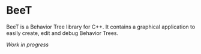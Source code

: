 # BeeT

BeeT is a Behavior Tree library for C++. It contains a graphical application to easily create, edit and debug Behavior Trees.

*Work in progress*
